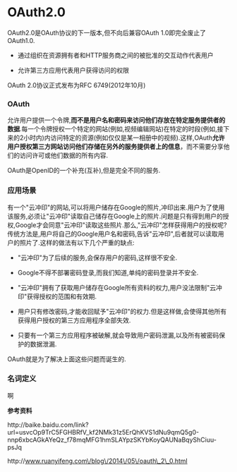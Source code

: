 # OAuth2.0

OAuth2.0是OAuth协议的下一版本,但不向后兼容OAuth 1.0即完全废止了OAuth1.0.

* 通过组织在资源拥有者和HTTP服务商之间的被批准的交互动作代表用户

* 允许第三方应用代表用户获得访问的权限


OAuth 2.0协议正式发布为RFC 6749\(2012年10月\)

### **OAuth**

允许用户提供一个令牌,**而不是用户名和密码来访问他们存放在特定服务提供者的数据**.每一个令牌授权一个特定的网站\(例如,视频编辑网站\)在特定的时段\(例如,接下来的2小时内\)内访问特定的资源\(例如仅仅是某一相册中的视频\).这样,OAuth**允许用户授权第三方网站访问他们存储在另外的服务提供者上的信息**，而不需要分享他们的访问许可或他们数据的所有内容.

OAuth是OpenID的一个补充\(互补\),但是完全不同的服务.

### 应用场景

有一个"云冲印"的网站,可以将用户储存在Google的照片,冲印出来.用户为了使用该服务,必须让"云冲印"读取自己储存在Google上的照片.问题是只有得到用户的授权,Google才会同意"云冲印"读取这些照片.那么,"云冲印"怎样获得用户的授权呢?传统方法是,用户将自己的Google用户名和密码,告诉"云冲印",后者就可以读取用户的照片了.这样的做法有以下几个严重的缺点:

* "云冲印"为了后续的服务,会保存用户的密码,这样很不安全.

* Google不得不部署密码登录,而我们知道,单纯的密码登录并不安全.

* "云冲印"拥有了获取用户储存在Google所有资料的权力,用户没法限制"云冲印"获得授权的范围和有效期.


* 用户只有修改密码,才能收回赋予"云冲印"的权力.但是这样做,会使得其他所有获得用户授权的第三方应用程序全部失效.

* 只要有一个第三方应用程序被破解,就会导致用户密码泄漏,以及所有被密码保护的数据泄漏.


OAuth就是为了解决上面这些问题而诞生的.

### 名词定义

啊

**参考资料**

http:\/\/baike.baidu.com\/link?url=usvcOp9TrC5FGHBRfV\_kf2NMk31z5ErQhKVS1dNu9qmQ5g0-nnp6xbcAGkAYeQz\_f78mqMFG1hmSLAYpzSKYbKoyQAUNaBqyShCiuu-psJq

http:\/\/www.ruanyifeng.com\/blog\/2014\/05\/oauth\_2\_0.html

